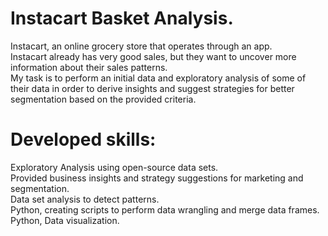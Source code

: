 # Instacart Basket Analysis. 

Instacart, an online grocery store that operates through an app.  
Instacart already has very good sales, but they want to uncover more information about their sales patterns.  
My task is to perform an initial data and exploratory analysis of some of their data in order to derive insights and suggest strategies for better segmentation based on the provided criteria.

# Developed skills:  
Exploratory Analysis using open-source data sets.  
Provided business insights and strategy suggestions for marketing and segmentation.  
Data set analysis to detect patterns.  
Python, creating scripts to perform data wrangling and merge data frames.  
Python, Data visualization. 
